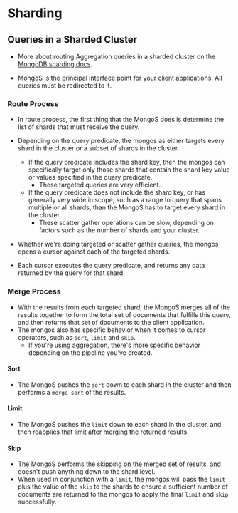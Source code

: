 # Sharding

## Queries in a Sharded Cluster

- More about routing Aggregation queries in a sharded cluster on the [MongoDB sharding docs](https://docs.mongodb.com/manual/core/aggregation-pipeline-sharded-collections/).

- MongoS is the principal interface point for your client applications. All queries must be redirected to it.

### Route Process

- In route process, the first thing that the MongoS does is determine the list of shards that must receive the query.

- Depending on the query predicate, the mongos as either targets every shard in the cluster or a subset of shards in the cluster.
  - If the query predicate includes the shard key, then the mongos can specifically target only those shards that contain the shard key value or values specified in the query predicate.
    - These targeted queries are very efficient.
  - If the query predicate does not include the shard key, or has generally very wide in scope, such as a range to query that spans multiple or all shards, than the MongoS has to target every shard in the cluster.
    - These scatter gather operations can be slow, depending on factors such as the number of shards and your cluster.

- Whether we're doing targeted or scatter gather queries, the mongos opens a cursor against each of the targeted shards.
- Each cursor executes the query predicate, and returns any data returned by the query for that shard.

### Merge Process

- With the results from each targeted shard, the MongoS merges all of the results together to form the total set of documents that fulfills this query, and then returns that set of documents to the client application.
- The mongos also has specific behavior when it comes to cursor operators, such as `sort`, `limit` and `skip`.
  - If you're using aggregation, there's more specific behavior depending on the pipeline you've created.

#### Sort

- The MongoS pushes the `sort` down to each shard in the cluster and then performs a `merge sort` of the results.

#### Limit

- The MongoS pushes the `limit` down to each shard in the cluster, and then reapplies that limit after merging the returned results.

#### Skip

- The MongoS performs the skipping on the merged set of results, and doesn't push anything down to the shard level.
- When used in conjunction with a `limit`, the mongos will pass the `limit` plus the value of the `skip` to the shards to ensure a sufficient number of documents are returned to the mongos to apply the final `limit` and `skip` successfully.